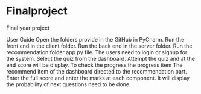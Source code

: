 # Finalproject
Final year project

User Guide 
Open the folders provide in the GitHub in PyCharm. 
Run the front end in the client folder. 
Run the back end in the server folder. 
Run the recommendation folder app.py file. 
The users need to login or signup for the system. 
Select the quiz from the dashboard. 
Attempt the quiz and at the end score will be display. 
To check the progress the progress item 
The recommend item of the dashboard directed to the recommendation part. 
Enter the full score and enter the marks at each component. 
It will display the probability of next questions need to be done.
